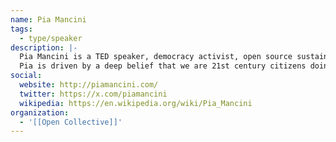 ```yaml
---
name: Pia Mancini
tags:
  - type/speaker
description: |-
  Pia Mancini is a TED speaker, democracy activist, open source sustainer, co-founder at Open Collective and Chair of DemocracyEarth Foundation. She worked in politics in Argentina and developed technology for democracy around the world. YC Alum, globe-trotter and Roma's mum. She is now based in NYC.
  Pia is driven by a deep belief that we are 21st century citizens doing our very best to interact with 19th century designed institutions built with an information technology of the 15th century. She is convinced that it is up to us to design the political and economic systems for the internet generation.
social:
  website: http://piamancini.com/
  twitter: https://x.com/piamancini
  wikipedia: https://en.wikipedia.org/wiki/Pia_Mancini
organization:
  - '[[Open Collective]]'
---
```

